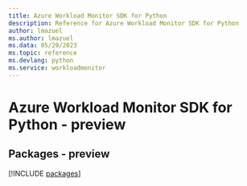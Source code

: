 ```yaml
---
title: Azure Workload Monitor SDK for Python
description: Reference for Azure Workload Monitor SDK for Python
author: lmazuel
ms.author: lmazuel
ms.data: 05/29/2023
ms.topic: reference
ms.devlang: python
ms.service: workloadmonitor
---
```

# Azure Workload Monitor SDK for Python - preview
## Packages - preview
[!INCLUDE [packages](workload-monitor-index.md)]